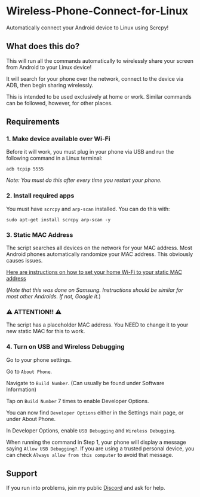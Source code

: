 # Wireless-Phone-Connect-for-Linux
Automatically connect your Android device to Linux using Scrcpy!

## What does this do?
This will run all the commands automatically to wirelessly share your screen from Android to your Linux device!

It will search for your phone over the network, connect to the device via ADB, then begin sharing wirelessly.

This is intended to be used exclusively at home or work. Similar commands can be followed, however, for other places.

## Requirements
### 1. Make device available over Wi-Fi
Before it will work, you must plug in your phone via USB and run the following command in a Linux terminal:
```
adb tcpip 5555
```
*Note: You must do this after every time you restart your phone.*

### 2. Install required apps
You must have `scrcpy` and `arp-scan` installed. You can do this with:
```
sudo apt-get install scrcpy arp-scan -y
```

### 3. Static MAC Address
The script searches all devices on the network for your MAC address. Most Android phones automatically randomize your MAC address. This obviously causes issues.

[Here are instructions on how to set your home Wi-Fi to your static MAC address](https://google.com/search?q=temp)

(*Note that this was done on Samsung. Instructions should be similar for most other Androids. If not, Google it.*)

### ⚠️ ATTENTION!! ⚠️
The script has a placeholder MAC address. You NEED to change it to your new static MAC for this to work.

### 4. Turn on USB and Wireless Debugging
Go to your phone settings.

Go to `About Phone`.

Navigate to `Build Number`. (Can usually be found under Software Information)

Tap on `Build Number` 7 times to enable Developer Options.

You can now find `Developer Options` either in the Settings main page, or under About Phone.

In Developer Options, enable `USB Debugging` and `Wireless Debugging`.

When running the command in Step 1, your phone will display a message saying `Allow USB Debugging?`. If you are using a trusted personal device, you can check `Always allow from this computer` to avoid that message.

## Support
If you run into problems, join my public [Discord](https://discord.com/invite/cUnkxxfJ5b) and ask for help.
